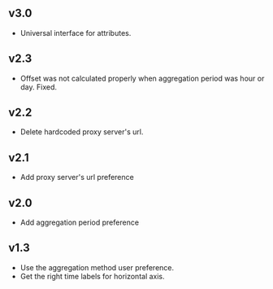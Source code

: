 ## v3.0

- Universal interface for attributes.


## v2.3

- Offset was not calculated properly when aggregation period was hour or day. Fixed.

## v2.2

- Delete hardcoded proxy server's url.


## v2.1

- Add proxy server's url preference

## v2.0

- Add aggregation period preference

## v1.3

- Use the aggregation method user preference.
- Get the right time labels for horizontal axis.

